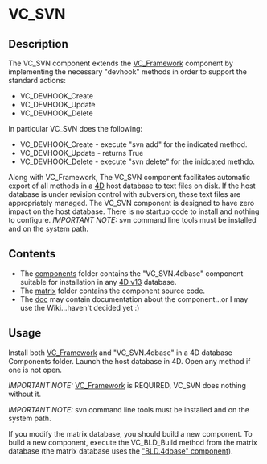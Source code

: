 # VC_SVN

## Description

The VC_SVN component extends the [VC_Framework](https://github.com/4D/vc-framework) component by implementing the necessary "devhook" methods in order to support the standard actions:

* VC_DEVHOOK_Create
* VC_DEVHOOK_Update
* VC_DEVHOOK_Delete

In particular VC_SVN does the following:

* VC_DEVHOOK_Create - execute "svn add" for the indicated method.
* VC_DEVHOOK_Update - returns True
* VC_DEVHOOK_Delete - execute "svn delete" for the inidcated methdo.

Along with VC_Framework, The VC_SVN component facilitates automatic export of all methods in a [4D](http://www.4d.com) host database to text files on disk.  If the host database is under revision control with subversion, these text files are appropriately managed. The VC_SVN component is designed to have zero impact on the host database.  There is no startup code to install and nothing to configure. *IMPORTANT NOTE:* svn command line tools must be installed and on the system path.

## Contents

* The [components](https://github.com/4D/vc-svn/tree/master/Components) folder contains the "VC_SVN.4dbase" component suitable for installation in any [4D v13](http://www.4d.com/products/4dv13.html) database.
* The [matrix](https://github.com/4D/vc-svn/tree/master/matrix) folder contains the component source code.
* The [doc](https://github.com/4D/vc-svn/tree/master/doc) may contain documentation about the component...or I may use the Wiki...haven't decided yet :)

## Usage

Install both [VC_Framework](https://github.com/4D/vc-framework) and "VC_SVN.4dbase" in a 4D database Components folder. Launch the host database in 4D. Open any method if one is not open.

*IMPORTANT NOTE:* [VC_Framework](https://github.com/4D/vc-framework) is REQUIRED, VC_SVN does nothing without it.

*IMPORTANT NOTE:* svn command line tools must be installed and on the system path.

If you modify the matrix database, you should build a new component.  To build a new component, execute the VC_BLD_Build method from the matrix database (the matrix database uses the ["BLD.4dbase" component](https://github.com/4D/interpreted-build)).
